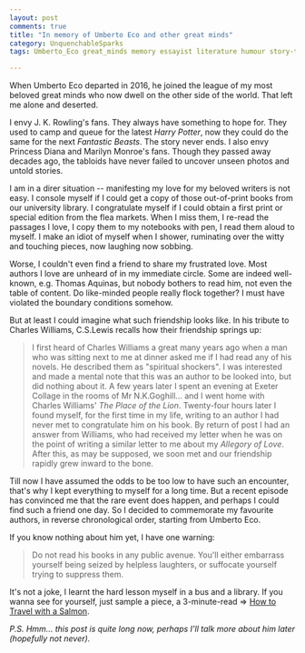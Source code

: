 ```yaml
---
layout: post
comments: true
title: "In memory of Umberto Eco and other great minds"
category: UnquenchableSparks
tags: Umberto_Eco great_minds memory essayist literature humour story-teller

---
```


When Umberto Eco departed in 2016, he joined the league of my most beloved great minds who now dwell on the other side of the world. That left me alone and deserted.

I envy J. K. Rowling's fans. They always have something to hope for. They used to camp and queue for the latest *Harry Potter*, now they could do the same for the next *Fantastic Beasts*. The story never ends. I also envy Princess Diana and Marilyn Monroe's fans. Though they passed away decades ago, the tabloids have never failed to uncover unseen photos and untold stories.

I am in a direr situation -- manifesting my love for my beloved writers is not easy. I console myself if I could get a copy of those out-of-print books from our university library. I congratulate myself if I could obtain a first print or special edition from the flea markets. When I miss them, I re-read the passages I love, I copy them to my notebooks with pen, I read them aloud to myself. I make an idiot of myself when I shower, ruminating over the witty and touching pieces, now laughing now sobbing.

Worse, I couldn't even find a friend to share my frustrated love. Most authors I love are unheard of in my immediate circle. Some are indeed well-known, e.g. Thomas Aquinas, but nobody bothers to read him, not even the table of content. Do like-minded people really flock together? I must have violated the boundary conditions somehow.

But at least I could imagine what such friendship looks like. In his tribute to Charles Williams, C.S.Lewis recalls how their friendship springs up:

>  I first heard of Charles Williams a great many years ago when a man who was sitting next to me at dinner asked me if I had read any of his novels. He described them as "spiritual shockers". I was interested and made a mental note that this was an author to be looked into, but did nothing about it. A few years later I spent an evening at Exeter Collage in the rooms of Mr N.K.Goghill... and I went home with Charles Williams' *The Place of the Lion*. Twenty-four hours later I found myself, for the first time in my life, writing to an author I had never met to congratulate him on his book. By return of post I had an answer from Williams, who had received my letter when he was on the point of writing a similar letter to me about my *Allegory of Love*. After this, as may be supposed, we soon met and our friendship rapidly grew inward to the bone.

Till now I have assumed the odds to be too low to have such an encounter, that's why I kept everything to myself for a long time. But a recent episode has convinced me that the rare event does happen, and perhaps I could find such a friend one day. So I decided to commemorate my favourite authors, in reverse chronological order, starting from Umberto Eco.

If you know nothing about him yet, I have one warning:

> Do not read his books in any public avenue. You'll either embarrass yourself being seized by helpless laughters, or suffocate yourself trying to suppress them.

It's not a joke, I learnt the hard lesson myself in a bus and a library. If you wanna see for yourself, just sample a piece, a 3-minute-read => [How to Travel with a Salmon](https://books.google.com.sg/books?id=3bytC0aZs5IC&pg=PT13&source=gbs_toc_r&cad=4#v=onepage&q&f=false).

*P.S. Hmm... this post is quite long now, perhaps I'll talk more about him later (hopefully not never).*



